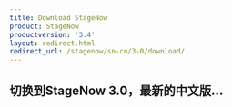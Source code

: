 ```yaml
---
title: Download StageNow
product: StageNow
productversion: '3.4'
layout: redirect.html
redirect_url: /stagenow/sn-cn/3-0/download/
---
```


## 切换到StageNow 3.0，最新的中文版...
